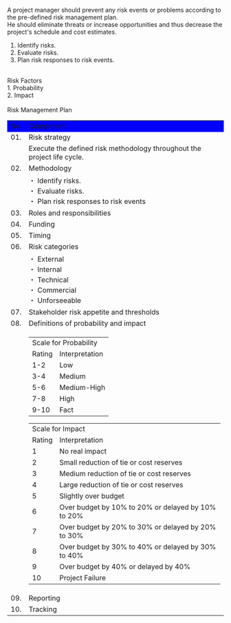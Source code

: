 A project manager should prevent any risk events or problems according to the pre-defined risk management plan.<br>
He should eliminate threats or increase opportunities and thus decrease the project's schedule and cost estimates.<br>
1. Identify risks.<br>
2. Evaluate risks.<br>
3. Plan risk responses to risk events.<br>
<br>
Risk Factors<br>
1. Probability<br>
2. Impact<br>
<br>
Risk Management Plan<br>
<table>
  <tr style="background: blue;"><td>No.</td><td>Component</td></tr>
  <tr><td>01. </td><td>Risk strategy</td></tr>
  <tr><td></td><td>Execute the defined risk methodology throughout the project life cycle.</td></tr>
  <tr><td>02. </td><td>Methodology</td></tr>
  <tr><td></td>
  <td>
・ Identify risks.<br>
・ Evaluate risks.<br>
・ Plan risk responses to risk events
  </td>
  </tr>
  <tr><td>03. </td><td>Roles and responsibilities</td></tr>
  <tr><td>04. </td><td>Funding</td></tr>
  <tr><td>05. </td><td>Timing</td></tr>
  <tr><td>06. </td><td>Risk categories</td></tr>
  <tr><td></td>
  <td>
・ External<br>
・ Internal<br>
・ Technical<br>
・ Commercial<br>
・ Unforseeable
  </td>
  </tr>
  <tr><td>07. </td><td>Stakeholder risk appetite and thresholds</td></tr>
  <tr><td>08. </td><td>Definitions of probability and impact</td></tr>
  <tr><td></td>
    <td>
    <table>
      <tr><td colspan="2">Scale for Probability</td></tr>
      <tr><td>Rating</td><td>Interpretation</td></tr>
      <tr><td>1-2</td><td>Low</td></tr>
      <tr><td>3-4</td><td>Medium</td></tr>
      <tr><td>5-6</td><td>Medium-High</td></tr>
      <tr><td>7-8</td><td>High</td></tr>
      <tr><td>9-10</td><td>Fact</td></tr>
    </table>
    <table>
      <tr><td colspan="2">Scale for Impact</td></tr>
      <tr><td>Rating</td><td>Interpretation</td></tr>
      <tr><td>1</td><td>No real impact</td></tr>
      <tr><td>2</td><td>Small reduction of tie or cost reserves</td></tr>
      <tr><td>3</td><td>Medium reduction of tie or cost reserves</td></tr>
      <tr><td>4</td><td>Large reduction of tie or cost reserves</td></tr>
      <tr><td>5</td><td>Slightly over budget</td></tr>
      <tr><td>6</td><td>Over budget by 10% to 20% or delayed by 10% to 20%</td></tr>
      <tr><td>7</td><td>Over budget by 20% to 30% or delayed by 20% to 30%</td></tr>
      <tr><td>8</td><td>Over budget by 30% to 40% or delayed by 30% to 40%</td></tr>
      <tr><td>9</td><td>Over budget by 40% or delayed by 40%</td></tr>
      <tr><td>10</td><td>Project Failure</td></tr>
    </table>
    </td>
  </tr>
  <tr><td>09. </td><td>Reporting</td></tr>
  <tr><td>10. </td><td>Tracking</td></tr>
</table>

